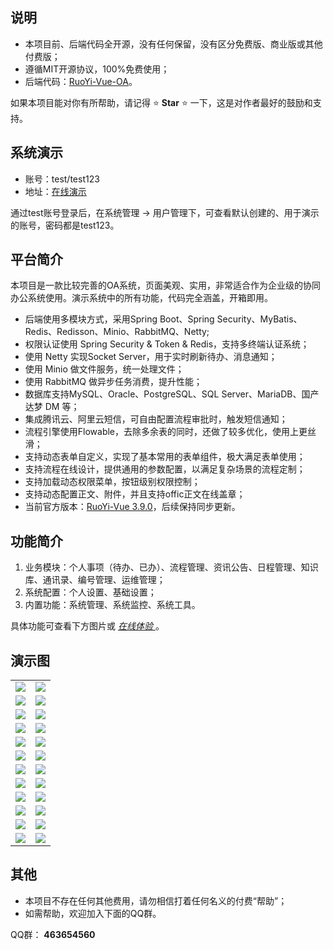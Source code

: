 ## 说明
* 本项目前、后端代码全开源，没有任何保留，没有区分免费版、商业版或其他付费版；
* 遵循MIT开源协议，100%免费使用；
* 后端代码：[RuoYi-Vue-OA](https://github.com/OnlyJJ/RuoYi-Vue-OA)。

如果本项目能对你有所帮助，请记得 ⭐️ **Star** ⭐️ 一下，这是对作者最好的鼓励和支持。

## 系统演示
* 账号：test/test123
* 地址：[在线演示](www.wocurr.vip)

通过test账号登录后，在系统管理 -> 用户管理下，可查看默认创建的、用于演示的账号，密码都是test123。

## 平台简介

本项目是一款比较完善的OA系统，页面美观、实用，非常适合作为企业级的协同办公系统使用。演示系统中的所有功能，代码完全涵盖，开箱即用。

* 后端使用多模块方式，采用Spring Boot、Spring Security、MyBatis、Redis、Redisson、Minio、RabbitMQ、Netty;
* 权限认证使用 Spring Security & Token & Redis，支持多终端认证系统；
* 使用 Netty 实现Socket Server，用于实时刷新待办、消息通知；
* 使用 Minio 做文件服务，统一处理文件；
* 使用 RabbitMQ 做异步任务消费，提升性能；
* 数据库支持MySQL、Oracle、PostgreSQL、SQL Server、MariaDB、国产达梦 DM 等；
* 集成腾讯云、阿里云短信，可自由配置流程审批时，触发短信通知；
* 流程引擎使用Flowable，去除多余表的同时，还做了较多优化，使用上更丝滑；
* 支持动态表单自定义，实现了基本常用的表单组件，极大满足表单使用；
* 支持流程在线设计，提供通用的参数配置，以满足复杂场景的流程定制；
* 支持加载动态权限菜单，按钮级别权限控制；
* 支持动态配置正文、附件，并且支持offic正文在线盖章；
* 当前官方版本：[RuoYi-Vue 3.9.0](https://gitee.com/y_project/RuoYi-Vue)，后续保持同步更新。

## 功能简介

1.  业务模块：个人事项（待办、已办）、流程管理、资讯公告、日程管理、知识库、通讯录、编号管理、运维管理；
2.  系统配置：个人设置、基础设置；
3.  内置功能：系统管理、系统监控、系统工具。

具体功能可查看下方图片或 [ _在线体验_ ](www.wocurr.vip) 。



## 演示图

<table>
    <tr>
        <td><img src="https://gitee.com/OpenJJ/imgs/raw/master/images/login.png"/></td>
        <td><img src="https://gitee.com/OpenJJ/imgs/raw/master/images/shouye.png"/></td>
    </tr>
    <tr>
        <td><img src="https://gitee.com/OpenJJ/imgs/raw/master/images/template.png"/></td>
        <td><img src="https://gitee.com/OpenJJ/imgs/raw/master/images/newstart.png"/></td>
    </tr>
    <tr>
        <td><img src="https://gitee.com/OpenJJ/imgs/raw/master/images/todo1.png"/></td>
        <td><img src="https://gitee.com/OpenJJ/imgs/raw/master/images/todo3.png"/></td>
    </tr>
    <tr>
        <td><img src="https://gitee.com/OpenJJ/imgs/raw/master/images/form2.png"/></td>
        <td><img src="https://gitee.com/OpenJJ/imgs/raw/master/images/todo2.png"/></td>
    </tr>
    <tr>
        <td><img src="https://gitee.com/OpenJJ/imgs/raw/master/images/todo4.png"/></td>
        <td><img src="https://gitee.com/OpenJJ/imgs/raw/master/images/todo5.png"/></td>
    </tr>	 
    <tr>
        <td><img src="https://gitee.com/OpenJJ/imgs/raw/master/images/todo6.png"/></td>
        <td><img src="https://gitee.com/OpenJJ/imgs/raw/master/images/todo7.png"/></td>
    </tr>
    <tr>
        <td><img src="https://gitee.com/OpenJJ/imgs/raw/master/images/todo6.png"/></td>
        <td><img src="https://gitee.com/OpenJJ/imgs/raw/master/images/todo7.png"/></td>
    </tr>
    <tr>
        <td><img src="https://gitee.com/OpenJJ/imgs/raw/master/images/todo8.png"/></td>
        <td><img src="https://gitee.com/OpenJJ/imgs/raw/master/images/folw-complate.png"/></td>
    </tr>
    <tr>
        <td><img src="https://gitee.com/OpenJJ/imgs/raw/master/images/seal.png"/></td>
        <td><img src="https://gitee.com/OpenJJ/imgs/raw/master/images/flow2.png"/></td>
    </tr>
    <tr>
        <td><img src="https://gitee.com/OpenJJ/imgs/raw/master/images/topic.png"/></td>
        <td><img src="https://gitee.com/OpenJJ/imgs/raw/master/images/topic2.png"/></td>
    </tr>
    <tr>
        <td><img src="https://gitee.com/OpenJJ/imgs/raw/master/images/notic.png"/></td>
        <td><img src="https://gitee.com/OpenJJ/imgs/raw/master/images/news.png"/></td>
    </tr>
    <tr>
        <td><img src="https://gitee.com/OpenJJ/imgs/raw/master/images/schedule.png"/></td>
        <td><img src="https://gitee.com/OpenJJ/imgs/raw/master/images/contact.png"/></td>
    </tr>
</table>



## 其他

* 本项目不存在任何其他费用，请勿相信打着任何名义的付费“帮助”；
* 如需帮助，欢迎加入下面的QQ群。


QQ群：  **463654560** 
